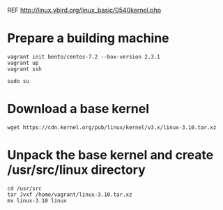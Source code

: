 REF http://linux.vbird.org/linux_basic/0540kernel.php

# Prepare a building machine

```
vagrant init bento/centos-7.2 --box-version 2.3.1
vagrant up
vagrant ssh

sudo su
```

# Download a base kernel

```
wget https://cdn.kernel.org/pub/linux/kernel/v3.x/linux-3.10.tar.xz
```

# Unpack the base kernel and create /usr/src/linux directory

```
cd /usr/src
tar Jvxf /home/vagrant/linux-3.10.tar.xz
mv linux-3.10 linux 
```
